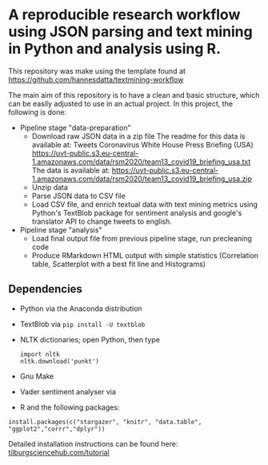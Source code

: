 # A reproducible research workflow using JSON parsing and text mining in Python and analysis using R.

This repository was make using the template found at https://github.com/hannesdatta/textmining-workflow

The main aim of this repository is to have a clean and basic structure, which can be easily adjusted to use in an actual project. In this project, the following is done:
- Pipeline stage "data-preparation"
  - Download raw JSON data in a zip file
The readme for this data is available at: Tweets Coronavirus White House Press Briefing (USA)
https://uvt-public.s3.eu-central-1.amazonaws.com/data/rsm2020/team13_covid19_briefing_usa.txt
The data is available at: https://uvt-public.s3.eu-central-1.amazonaws.com/data/rsm2020/team13_covid19_briefing_usa.zip
  - Unzip data
  - Parse JSON data to CSV file
  - Load CSV file, and enrich textual data with text mining metrics using Python's TextBlob package for sentiment analysis and google's translator API to change tweets to english.
- Pipeline stage "analysis"
  - Load final output file from previous pipeline stage, run precleaning code
  - Produce RMarkdown HTML output with simple statistics (Correlation table, Scatterplot with a best fit line and Histograms)
  
## Dependencies
- Python via the Anaconda distribution
- TextBlob via `pip install -U textblob`
- NLTK dictionaries; open Python, then type
  ```
  import nltk
  nltk.download('punkt')
  ```
  
- Gnu Make
- Vader sentiment analyser via 
- R and the following packages:

```
install.packages(c("stargazer", "knitr", "data.table", "ggplot2","corrr","dplyr"))
```

Detailed installation instructions can be found here: [tilburgsciencehub.com/tutorial](http://tilburgsciencehub.com/tutorial)
